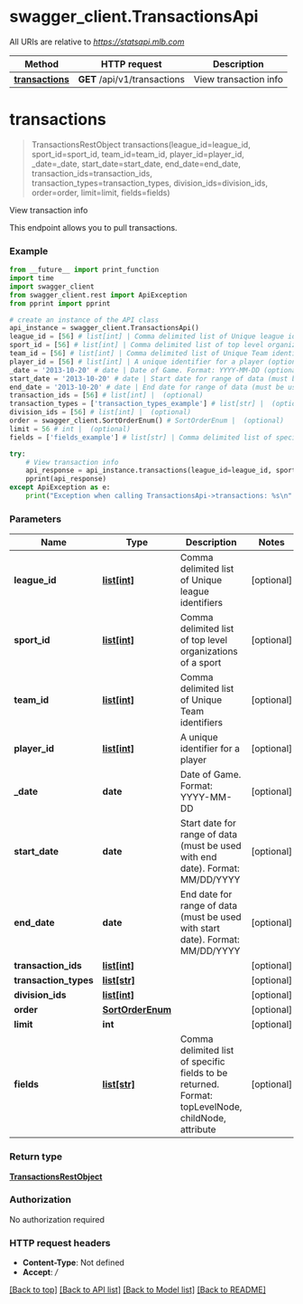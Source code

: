 # swagger_client.TransactionsApi

All URIs are relative to *https://statsapi.mlb.com*

Method | HTTP request | Description
------------- | ------------- | -------------
[**transactions**](TransactionsApi.md#transactions) | **GET** /api/v1/transactions | View transaction info

# **transactions**
> TransactionsRestObject transactions(league_id=league_id, sport_id=sport_id, team_id=team_id, player_id=player_id, _date=_date, start_date=start_date, end_date=end_date, transaction_ids=transaction_ids, transaction_types=transaction_types, division_ids=division_ids, order=order, limit=limit, fields=fields)

View transaction info

This endpoint allows you to pull transactions.

### Example
```python
from __future__ import print_function
import time
import swagger_client
from swagger_client.rest import ApiException
from pprint import pprint

# create an instance of the API class
api_instance = swagger_client.TransactionsApi()
league_id = [56] # list[int] | Comma delimited list of Unique league identifiers (optional)
sport_id = [56] # list[int] | Comma delimited list of top level organizations of a sport (optional)
team_id = [56] # list[int] | Comma delimited list of Unique Team identifiers (optional)
player_id = [56] # list[int] | A unique identifier for a player (optional)
_date = '2013-10-20' # date | Date of Game. Format: YYYY-MM-DD (optional)
start_date = '2013-10-20' # date | Start date for range of data (must be used with end date). Format: MM/DD/YYYY (optional)
end_date = '2013-10-20' # date | End date for range of data (must be used with start date). Format: MM/DD/YYYY (optional)
transaction_ids = [56] # list[int] |  (optional)
transaction_types = ['transaction_types_example'] # list[str] |  (optional)
division_ids = [56] # list[int] |  (optional)
order = swagger_client.SortOrderEnum() # SortOrderEnum |  (optional)
limit = 56 # int |  (optional)
fields = ['fields_example'] # list[str] | Comma delimited list of specific fields to be returned. Format: topLevelNode, childNode, attribute (optional)

try:
    # View transaction info
    api_response = api_instance.transactions(league_id=league_id, sport_id=sport_id, team_id=team_id, player_id=player_id, _date=_date, start_date=start_date, end_date=end_date, transaction_ids=transaction_ids, transaction_types=transaction_types, division_ids=division_ids, order=order, limit=limit, fields=fields)
    pprint(api_response)
except ApiException as e:
    print("Exception when calling TransactionsApi->transactions: %s\n" % e)
```

### Parameters

Name | Type | Description  | Notes
------------- | ------------- | ------------- | -------------
 **league_id** | [**list[int]**](int.md)| Comma delimited list of Unique league identifiers | [optional] 
 **sport_id** | [**list[int]**](int.md)| Comma delimited list of top level organizations of a sport | [optional] 
 **team_id** | [**list[int]**](int.md)| Comma delimited list of Unique Team identifiers | [optional] 
 **player_id** | [**list[int]**](int.md)| A unique identifier for a player | [optional] 
 **_date** | **date**| Date of Game. Format: YYYY-MM-DD | [optional] 
 **start_date** | **date**| Start date for range of data (must be used with end date). Format: MM/DD/YYYY | [optional] 
 **end_date** | **date**| End date for range of data (must be used with start date). Format: MM/DD/YYYY | [optional] 
 **transaction_ids** | [**list[int]**](int.md)|  | [optional] 
 **transaction_types** | [**list[str]**](str.md)|  | [optional] 
 **division_ids** | [**list[int]**](int.md)|  | [optional] 
 **order** | [**SortOrderEnum**](.md)|  | [optional] 
 **limit** | **int**|  | [optional] 
 **fields** | [**list[str]**](str.md)| Comma delimited list of specific fields to be returned. Format: topLevelNode, childNode, attribute | [optional] 

### Return type

[**TransactionsRestObject**](TransactionsRestObject.md)

### Authorization

No authorization required

### HTTP request headers

 - **Content-Type**: Not defined
 - **Accept**: */*

[[Back to top]](#) [[Back to API list]](../README.md#documentation-for-api-endpoints) [[Back to Model list]](../README.md#documentation-for-models) [[Back to README]](../README.md)

